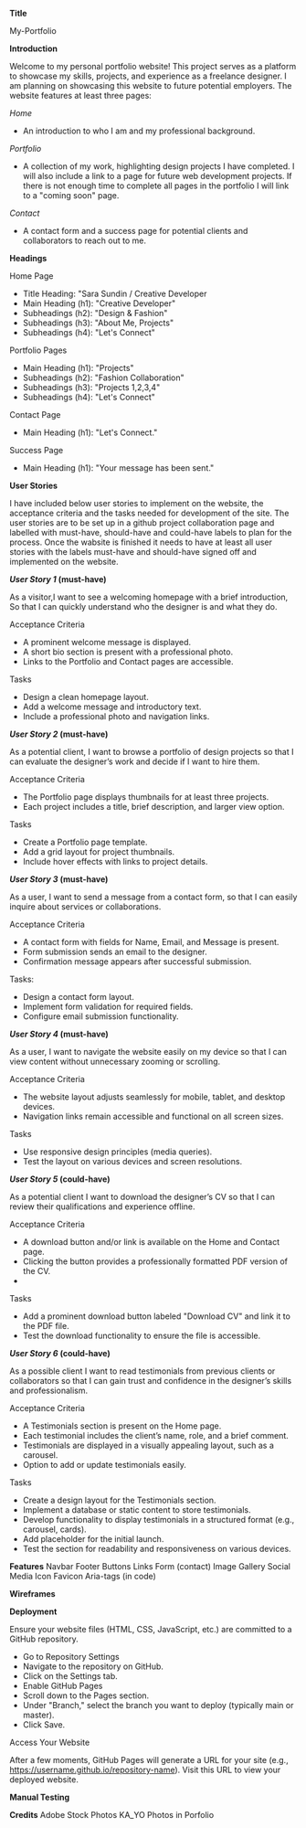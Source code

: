 **Title**

My-Portfolio


**Introduction**

Welcome to my personal portfolio website! This project serves as a platform to showcase my skills, projects, and experience as a freelance designer. I am planning on showcasing this website to future potential employers.
The website features at least three pages:

*Home*
- An introduction to who I am and my professional background.

*Portfolio*
- A collection of my work, highlighting design projects I have completed. I will also include a link to a page for future web development projects. If there is not enough time to complete all pages in the portfolio I will link to a "coming soon" page.

*Contact*
- A contact form and a success page for potential clients and collaborators to reach out to me.


**Headings**

Home Page
- Title Heading: "Sara Sundin / Creative Developer
- Main Heading (h1): "Creative Developer"
- Subheadings (h2): "Design & Fashion"
- Subheadings (h3): "About Me, Projects"
- Subheadings (h4): "Let's Connect"

Portfolio Pages
- Main Heading (h1): "Projects"
- Subheadings (h2): "Fashion Collaboration"
- Subheadings (h3): "Projects 1,2,3,4"
- Subheadings (h4): "Let's Connect"

Contact Page
- Main Heading (h1): "Let's Connect."

Success Page
- Main Heading (h1): "Your message has been sent."


**User Stories**

I have included below user stories to implement on the website, the acceptance criteria and the tasks needed for development of the site. The user stories are to be set up in a github project collaboration page and labelled with must-have, should-have and could-have labels to plan for the process. Once the wabsite is finished it needs to have at least all user stories with the labels must-have and should-have signed off and implemented on the website.

***User Story 1* (must-have)**

As a visitor,I want to see a welcoming homepage with a brief introduction,
So that I can quickly understand who the designer is and what they do.

Acceptance Criteria
- A prominent welcome message is displayed.
- A short bio section is present with a professional photo.
- Links to the Portfolio and Contact pages are accessible.

Tasks
- Design a clean homepage layout.
- Add a welcome message and introductory text.
- Include a professional photo and navigation links.

***User Story 2* (must-have)**

As a potential client, I want to browse a portfolio of design projects so that I can evaluate the designer’s work and decide if I want to hire them.

Acceptance Criteria
- The Portfolio page displays thumbnails for at least three projects.
- Each project includes a title, brief description, and larger view option.

Tasks
- Create a Portfolio page template.
- Add a grid layout for project thumbnails.
- Include hover effects with links to project details.

***User Story 3* (must-have)**

As a user, I want to send a message from a contact form, so that I can easily inquire about services or collaborations.
  
Acceptance Criteria
- A contact form with fields for Name, Email, and Message is present.
- Form submission sends an email to the designer.
- Confirmation message appears after successful submission.

Tasks:
- Design a contact form layout.
- Implement form validation for required fields.
- Configure email submission functionality.

***User Story 4* (must-have)**

As a user, I want to navigate the website easily on my device so that I can view content without unnecessary zooming or scrolling.

Acceptance Criteria
- The website layout adjusts seamlessly for mobile, tablet, and desktop devices.
- Navigation links remain accessible and functional on all screen sizes.

Tasks
- Use responsive design principles (media queries).
- Test the layout on various devices and screen resolutions.

***User Story 5* (could-have)**

As a potential client I want to download the designer’s CV so that I can review their qualifications and experience offline.

Acceptance Criteria
- A download button and/or link is available on the Home and Contact page.
- Clicking the button provides a professionally formatted PDF version of the CV.
- 
Tasks
- Add a prominent download button labeled "Download CV" and link it to the PDF file.
- Test the download functionality to ensure the file is accessible.

***User Story 6* (could-have)**

As a possible client I want to read testimonials from previous clients or collaborators so that I can gain trust and confidence in the designer’s skills and professionalism.

Acceptance Criteria
- A Testimonials section is present on the Home page.
- Each testimonial includes the client’s name, role, and a brief comment.
- Testimonials are displayed in a visually appealing layout, such as a carousel.
- Option to add or update testimonials easily.

Tasks
- Create a design layout for the Testimonials section.
- Implement a database or static content to store testimonials.
- Develop functionality to display testimonials in a structured format (e.g., carousel, cards).
- Add placeholder for the initial launch.
- Test the section for readability and responsiveness on various devices.


**Features**
Navbar
Footer
Buttons
Links
Form (contact)
Image Gallery
Social Media Icon
Favicon
Aria-tags (in code)

**Wireframes**



**Deployment**

Ensure your website files (HTML, CSS, JavaScript, etc.) are committed to a GitHub repository.
- Go to Repository Settings
- Navigate to the repository on GitHub.
- Click on the Settings tab.
- Enable GitHub Pages
- Scroll down to the Pages section.
- Under "Branch," select the branch you want to deploy (typically main or master).
- Click Save.

Access Your Website

After a few moments, GitHub Pages will generate a URL for your site (e.g., https://username.github.io/repository-name).
Visit this URL to view your deployed website.


**Manual Testing**

**Credits**
Adobe Stock Photos
KA_YO Photos in Porfolio

